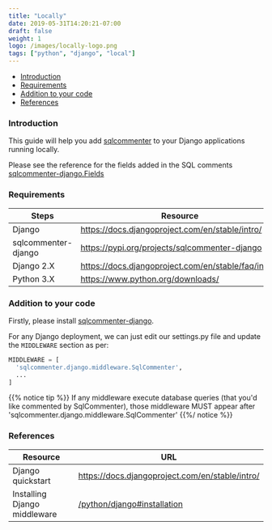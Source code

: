 ```yaml
---
title: "Locally"
date: 2019-05-31T14:20:21-07:00
draft: false
weight: 1
logo: /images/locally-logo.png
tags: ["python", "django", "local"]
---
```


- [Introduction](#introduction)
- [Requirements](#requirements)
- [Addition to your code](#addition-to-your-code)
- [References](#references)


### Introduction

This guide will help you add [sqlcommenter](/introduction) to your Django applications running locally.

Please see the reference for the fields added in the SQL comments [sqlcommenter-django.Fields](/python/django#fields)

### Requirements

Steps|Resource
---|---
Django|https://docs.djangoproject.com/en/stable/intro/
sqlcommenter-django|https://pypi.org/projects/sqlcommenter-django
Django 2.X|https://docs.djangoproject.com/en/stable/faq/install
Python 3.X|https://www.python.org/downloads/

### Addition to your code

Firstly, please install [sqlcommenter-django](/python/django#installation).

For any Django deployment, we can just edit our settings.py file and update the `MIDDLEWARE` section as per:

```python
MIDDLEWARE = [
  'sqlcommenter.django.middleware.SqlCommenter',
  ...
]
```

{{% notice tip %}}
If any middleware execute database queries (that you'd like commented by SqlCommenter), those middleware MUST appear after
'sqlcommenter.django.middleware.SqlCommenter'
{{%/ notice %}}


### References

Resource|URL
---|---
Django quickstart|https://docs.djangoproject.com/en/stable/intro/
Installing Django middleware|[/python/django#installation](/python/django#installation)

